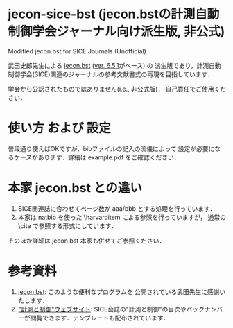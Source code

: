 # jecon-sice-bst (jecon.bstの計測自動制御学会ジャーナル向け派生版, 非公式)
Modified jecon.bst for SICE Journals (Unofficial)

武田史郎先生による [jecon.bst](https://github.com/ShiroTakeda/jecon-bst) 
([ver. 6.5.1](https://github.com/ShiroTakeda/jecon-bst/releases/tag/6.5.1)がベース) の
派生版であり，計測自動制御学会(SICE)関連のジャーナルの参考文献書式の再現を目指しています．

学会から公認されたものではありません(i.e., 非公式版)．
自己責任でご使用ください．

# 使い方 および 設定
普段通り使えばOKですが，bibファイルの記入の流儀によって
設定が必要になるケースがあります．詳細は example.pdf をご確認ください．

# 本家 jecon.bst との違い
1. SICE関連誌に合わせてページ数が aaa/bbb とする処理を行っています．
1. 本家は natbib を使った \harvarditem による参照を行っていますが，
   通常の \cite で参照する形式にしています．

そのほか詳細は jecon.bst 本家も併せてご参照ください．

# 参考資料
1. [jecon.bst](https://github.com/ShiroTakeda/jecon-bst): このような便利なプログラムを
   公開されている武田先生に感謝いたします．
1. ["計測と制御"ウェブサイト](https://www.sice.jp/pub/journal/):
   SICE会誌の"計測と制御"の目次やバックナンバーが閲覧できます．テンプレートも配布されています．